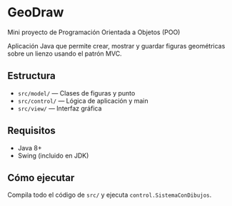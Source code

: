 # GeoDraw

Mini proyecto de Programación Orientada a Objetos (POO)

Aplicación Java que permite crear, mostrar y guardar figuras geométricas sobre un lienzo usando el patrón MVC.

## Estructura

- `src/model/`  — Clases de figuras y punto
- `src/control/` — Lógica de aplicación y main
- `src/view/`   — Interfaz gráfica

## Requisitos

- Java 8+
- Swing (incluido en JDK)

## Cómo ejecutar

Compila todo el código de `src/` y ejecuta `control.SistemaConDibujos`.
